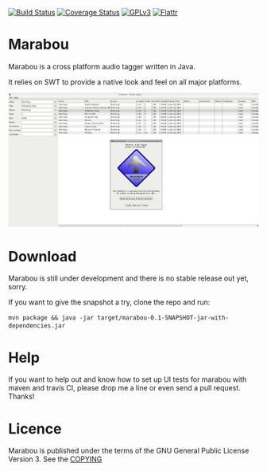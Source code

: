 [![Build Status](https://secure.travis-ci.org/hennr/marabou.png?branch=master)](http://travis-ci.org/hennr/marabou)
[![Coverage Status](https://coveralls.io/repos/hennr/marabou/badge.svg?branch=master)](https://coveralls.io/r/hennr/marabou)
[![GPLv3](https://img.shields.io/badge/licence-GPLv3-brightgreen.svg)](http://www.gnu.org/licenses/gpl-3.0.html)
[![Flattr](http://api.flattr.com/button/flattr-badge-large.png)](https://flattr.com/submit/auto?user_id=hennr&url=https://github.com/hennr/marabou&title=marabou&language=java&tags=github&category=software)


Marabou
=======
Marabou is a cross platform audio tagger written in Java.

It relies on SWT to provide a native look and feel on all major platforms.

![screenshot](misc/screenshot-2015-03.png)

Download
========
Marabou is still under development and there is no stable release out yet, sorry.

If you want to give the snapshot a try, clone the repo and run:
```
mvn package && java -jar target/marabou-0.1-SNAPSHOT-jar-with-dependencies.jar
```

Help
====
If you want to help out and know how to set up UI tests for marabou with maven and travis CI, please drop me a line or even send a pull request. Thanks!

Licence
=======
Marabou is published under the terms of the GNU General Public License Version 3.
See the [COPYING](COPYING)
